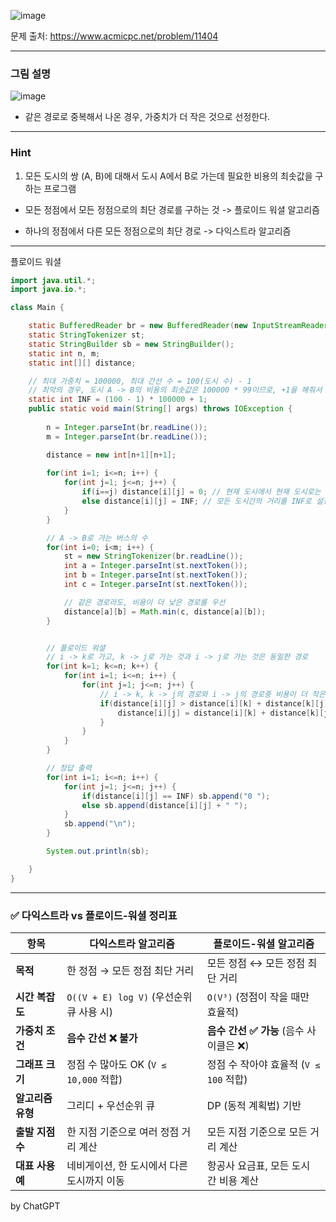 ![image](https://github.com/user-attachments/assets/00310608-280b-46cd-b08a-5480f1d3734a)

문제 출처: https://www.acmicpc.net/problem/11404

---

### 그림 설명

![image](https://github.com/user-attachments/assets/949fd266-3f48-4491-aa06-c5d3e07b38f0)

- 같은 경로로 중복해서 나온 경우, 가중치가 더 작은 것으로 선정한다.
  
---

### Hint

1. 모든 도시의 쌍 (A, B)에 대해서 도시 A에서 B로 가는데 필요한 비용의 최솟값을 구하는 프로그램

- 모든 정점에서 모든 정점으로의 최단 경로를 구하는 것 -> 플로이드 워셜 알고리즘

- 하나의 정점에서 다른 모든 정점으로의 최단 경로 -> 다익스트라 알고리즘

---

플로이드 워셜
 
```java
import java.util.*;
import java.io.*;

class Main {

    static BufferedReader br = new BufferedReader(new InputStreamReader(System.in));
    static StringTokenizer st;
    static StringBuilder sb = new StringBuilder();
    static int n, m;
    static int[][] distance;

    // 최대 가중치 = 100000, 최대 간선 수 = 100(도시 수) - 1
    // 최악의 경우, 도시 A -> B의 비용의 최솟값은 100000 * 99이므로, +1을 해줘서 INF로 설정
    static int INF = (100 - 1) * 100000 + 1;
    public static void main(String[] args) throws IOException {
        
        n = Integer.parseInt(br.readLine());
        m = Integer.parseInt(br.readLine());

        distance = new int[n+1][n+1];
        
        for(int i=1; i<=n; i++) {
            for(int j=1; j<=n; j++) {
                if(i==j) distance[i][j] = 0; // 현재 도시에서 현재 도시로는 비용이 들지 않음.
                else distance[i][j] = INF; // 모든 도시간의 거리를 INF로 설정. 최소 비용을 구하기 위한 것
            }
        }

        // A -> B로 가는 버스의 수
        for(int i=0; i<m; i++) {
            st = new StringTokenizer(br.readLine());
            int a = Integer.parseInt(st.nextToken());
            int b = Integer.parseInt(st.nextToken());
            int c = Integer.parseInt(st.nextToken());

            // 같은 경로라도, 비용이 더 낮은 경로를 우선
            distance[a][b] = Math.min(c, distance[a][b]);
        }


        // 플로이드 워셜 
        // i -> k로 가고, k -> j로 가는 것과 i -> j로 가는 것은 동일한 경로
        for(int k=1; k<=n; k++) {
            for(int i=1; i<=n; i++) {
                for(int j=1; j<=n; j++) {
                    // i -> k, k -> j의 경로와 i -> j의 경로중 비용이 더 작은 것 갱신
                    if(distance[i][j] > distance[i][k] + distance[k][j]) {
                        distance[i][j] = distance[i][k] + distance[k][j];
                    }
                }
            }
        }

        // 정답 출력
        for(int i=1; i<=n; i++) {
            for(int j=1; j<=n; j++) {
                if(distance[i][j] == INF) sb.append("0 ");
                else sb.append(distance[i][j] + " ");
            }
            sb.append("\n");
        }

        System.out.println(sb);

    }    
}
```

---

### ✅ 다익스트라 vs 플로이드-워셜 정리표

| 항목          | **다익스트라 알고리즘**                   | **플로이드-워셜 알고리즘**            |
| ----------- | -------------------------------- | --------------------------- |
| **목적**      | 한 정점 → 모든 정점 최단 거리               | 모든 정점 ↔ 모든 정점 최단 거리         |
| **시간 복잡도**  | `O((V + E) log V)` (우선순위 큐 사용 시) | `O(V³)` (정점이 작을 때만 효율적)     |
| **가중치 조건**  | **음수 간선 ❌ 불가**                   | **음수 간선 ✅ 가능** (음수 사이클은 ❌)  |
| **그래프 크기**  | 정점 수 많아도 OK (`V ≤ 10,000` 적합)    | 정점 수 작아야 효율적 (`V ≤ 100` 적합) |
| **알고리즘 유형** | 그리디 + 우선순위 큐                     | DP (동적 계획법) 기반              |
| **출발 지점 수** | 한 지점 기준으로 여러 정점 거리 계산            | 모든 지점 기준으로 모든 거리 계산         |
| **대표 사용 예** | 네비게이션, 한 도시에서 다른 도시까지 이동         | 항공사 요금표, 모든 도시 간 비용 계산      |

by ChatGPT